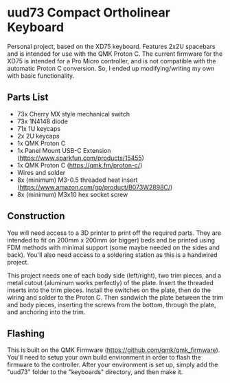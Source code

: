 # uud73 Compact Ortholinear Keyboard
Personal project, based on the XD75 keyboard. Features 2x2U spacebars and is intended for use with the QMK Proton C. The current firmware for the XD75 is intended for a Pro Micro controller, and is not compatible with the automatic Proton C conversion. So, I ended up modifying/writing my own with basic functionality.

## Parts List
* 73x Cherry MX style mechanical switch
* 73x 1N4148 diode
* 71x 1U keycaps
* 2x 2U keycaps
* 1x QMK Proton C
* 1x Panel Mount USB-C Extension (https://www.sparkfun.com/products/15455)
* 1x QMK Proton C (https://qmk.fm/proton-c/)
* Wires and solder
* 8x (minimum) M3-0.5 threaded heat insert (https://www.amazon.com/gp/product/B073W2898C/)
* 8x (minimum) M3x10 hex socket screw

## Construction
You will need access to a 3D printer to print off the required parts. They are intended to fit on 200mm x 200mm (or bigger) beds and be printed using FDM methods with minimal support (some maybe needed on the sides and back).
You'll also need access to a soldering station as this is a handwired project.

This project needs one of each body side (left/right), two trim pieces, and a metal cutout (aluminum works perfectly) of the plate. Insert the threaded inserts into the trim pieces. Install the switches on the plate, then do the wiring and solder to the Proton C. Then sandwich the plate between the trim and body pieces, inserting the screws from the bottom, through the plate, and anchoring into the trim.

## Flashing
This is built on the QMK Firmware (https://github.com/qmk/qmk_firmware). You'll need to setup your own build environment in order to flash the firmware to the controller. After your environment is set up, simply add the "uud73" folder to the "keyboards" directory, and then make it. 
